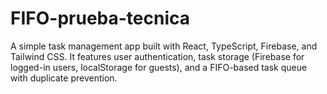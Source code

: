 # FIFO-prueba-tecnica
A simple task management app built with React, TypeScript, Firebase, and Tailwind CSS. It features user authentication, task storage (Firebase for logged-in users, localStorage for guests), and a FIFO-based task queue with duplicate prevention.
